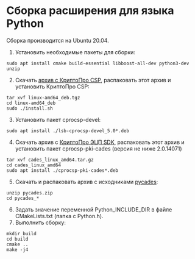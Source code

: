 Сборка расширения для языка Python
===
Сборка производится на Ubuntu 20.04.

1. Установить необходимые пакеты для сборки:
```
sudo apt install cmake build-essential libboost-all-dev python3-dev unzip
```
2. Скачать [архив с КриптоПро CSP](https://cryptopro.ru/products/csp/downloads), 
распаковать этот архив и установить КриптоПро CSP:
```
tar xvf linux-amd64_deb.tgz
cd linux-amd64_deb
sudo ./install.sh
```
3. Установить пакет cprocsp-devel:
```
sudo apt install ./lsb-cprocsp-devel_5.0*.deb
```
4. Скачать архив с [КриптоПро ЭЦП SDK](https://cryptopro.ru/products/cades/downloads), 
распаковать этот архив и установить пакет cprocsp-pki-cades (версия не ниже 2.0.14071)
```
tar xvf cades_linux_amd64.tar.gz
cd cades_linux_amd64
sudo apt install ./cprocsp-pki-cades*.deb
```
5. Скачать и распаковать архив с исходниками [pycades](https://cryptopro.ru/sites/default/files/products/cades/pycades/pycades.zip):
```
unzip pycades.zip
cd pycades_*
```
6. Задать значение переменной Python_INCLUDE_DIR в файле CMakeLists.txt (папка с Python.h). 
7. Выполнить сборку:
```
mkdir build
cd build
cmake ..
make -j4
```
